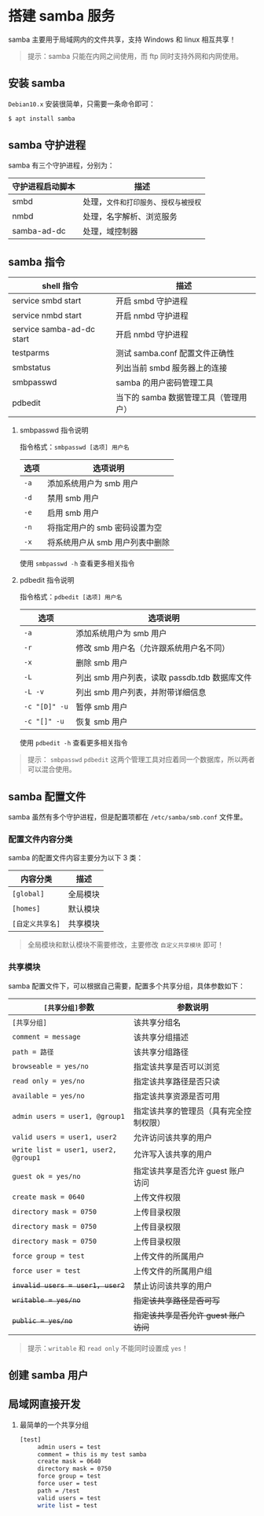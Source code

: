 # 搭建 samba 服务

samba 主要用于局域网内的文件共享，支持 Windows 和 linux 相互共享！

> 提示：samba 只能在内网之间使用，而 ftp 同时支持外网和内网使用。

## 安装 samba

`Debian10.x` 安装很简单，只需要一条命令即可：

```sh
$ apt install samba
```

## samba 守护进程

samba 有三个守护进程，分别为：

| 守护进程启动脚本 | 描述                                   |
| ---------------- | -------------------------------------- |
| smbd             | 处理，`文件和打印服务`、`授权与被授权` |
| nmbd             | 处理，名字解析、浏览服务               |
| samba-ad-dc      | 处理，域控制器                         |

## samba 指令

| shell 指令                | 描述                                  |
| ------------------------- | ------------------------------------- |
| service smbd start        | 开启 smbd 守护进程                    |
| service nmbd start        | 开启 nmbd 守护进程                    |
| service samba-ad-dc start | 开启 nmbd 守护进程                    |
| testparms                 | 测试 samba.conf 配置文件正确性        |
| smbstatus                 | 列出当前 smbd 服务器上的连接          |
| smbpasswd                 | samba 的用户密码管理工具              |
| pdbedit                   | 当下的 samba 数据管理工具（管理用户） |

1. smbpasswd 指令说明

   指令格式：`smbpasswd [选项] 用户名`

   | 选项 | 选项说明                        |
   | ---- | ------------------------------- |
   | `-a` | 添加系统用户为 smb 用户         |
   | `-d` | 禁用 smb 用户                   |
   | `-e` | 启用 smb 用户                   |
   | `-n` | 将指定用户的 smb 密码设置为空   |
   | `-x` | 将系统用户从 smb 用户列表中删除 |

   使用 `smbpasswd -h` 查看更多相关指令

2. pdbedit 指令说明

   指令格式：`pdbedit [选项] 用户名`

   | 选项          | 选项说明                                      |
   | ------------- | --------------------------------------------- |
   | `-a`          | 添加系统用户为 smb 用户                       |
   | `-r`          | 修改 smb 用户名（允许跟系统用户名不同）       |
   | `-x`          | 删除 smb 用户                                 |
   | `-L`          | 列出 smb 用户列表，读取 passdb.tdb 数据库文件 |
   | `-L -v`       | 列出 smb 用户列表，并附带详细信息             |
   | `-c "[D]" -u` | 暂停 smb 用户                                 |
   | `-c "[]" -u`  | 恢复 smb 用户                                 |

   使用 `pdbedit -h` 查看更多相关指令

> 提示： `smbpasswd` `pdbedit` 这两个管理工具对应着同一个数据库，所以两者可以混合使用。

## samba 配置文件

samba 虽然有多个守护进程，但是配置项都在 `/etc/samba/smb.conf` 文件里。

### 配置文件内容分类

samba 的配置文件内容主要分为以下 3 类：

| 内容分类         | 描述     |
| ---------------- | -------- |
| `[global]`       | 全局模块 |
| `[homes]`        | 默认模块 |
| `[自定义共享名]` | 共享模块 |

> 全局模块和默认模块不需要修改，主要修改 `自定义共享模块` 即可！

### 共享模块

samba 配置文件下，可以根据自己需要，配置多个共享分组，具体参数如下：

| `[共享分组]`参数                     | 参数说明                               |
| ------------------------------------ | -------------------------------------- |
| `[共享分组]`                         | 该共享分组名                           |
| `comment = message`                  | 该共享分组描述                         |
| `path = 路径`                        | 该共享分组路径                         |
| `browseable = yes/no`                | 指定该共享是否可以浏览                 |
| `read only = yes/no`                 | 指定该共享路径是否只读                 |
| `available = yes/no`                 | 指定该共享资源是否可用                 |
| `admin users = user1, @group1`       | 指定该共享的管理员（具有完全控制权限） |
| `valid users = user1, user2`         | 允许访问该共享的用户                   |
| `write list = user1, user2, @group1` | 允许写入该共享的用户                   |
| `guest ok = yes/no`                  | 指定该共享是否允许 guest 账户访问      |
| `create mask = 0640`                 | 上传文件权限                           |
| `directory mask = 0750`              | 上传目录权限                           |
| `directory mask = 0750`              | 上传目录权限                           |
| `directory mask = 0750`              | 上传目录权限                           |
| `force group = test`                 | 上传文件的所属用户                     |
| `force user = test`                  | 上传文件的所属用户组                   |
| ~~`invalid users = user1, user2`~~   | 禁止访问该共享的用户                   |
| ~~`writable = yes/no`~~              | ~~指定该共享路径是否可写~~             |
| ~~`public = yes/no`~~                | ~~指定该共享是否允许 guest 账户访问~~  |

> 提示：`writable` 和 `read only` 不能同时设置成 `yes`！

## 创建 samba 用户

## 局域网直接开发

1. 最简单的一个共享分组

   ```sh
   [test]
      	admin users = test
      	comment = this is my test samba
      	create mask = 0640
      	directory mask = 0750
      	force group = test
      	force user = test
      	path = /test
      	valid users = test
      	write list = test
   ```
